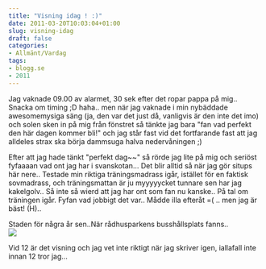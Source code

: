 ```yaml
---
title: "Visning idag ! :)"
date: 2011-03-20T10:03:04+01:00
slug: visning-idag
draft: false
categories:
- Allmänt/Vardag
tags:
- blogg.se
- 2011
---
```

Jag vaknade 09.00 av alarmet, 30 sek efter det ropar pappa på mig.. Snacka om timing ;D haha.. men när jag vaknade i min nybäddade awesomemysiga säng (ja, den var det just då, vanligvis är den inte det imo) och solen sken in på mig från fönstret så tänkte jag bara "fan vad perfekt den här dagen kommer bli!" och jag står fast vid det fortfarande fast att jag alldeles strax ska börja dammsuga halva nedervåningen ;)  
  
Efter att jag hade tänkt "perfekt dag~~" så rörde jag lite på mig och seriöst fyfaaaan vad ont jag har i svanskotan... Det blir alltid så när jag gör situps här nere.. Testade min riktiga träningsmadrass igår, istället för en faktisk sovmadrass, och träningsmattan är ju myyyyycket tunnare sen har jag kakelgolv.. Så inte så wierd att jag har ont som fan nu kanske.. På tal om träningen igår. Fyfan vad jobbigt det var.. Mådde illa efteråt =( .. men jag är bäst! (H)..  
  
Staden för några år sen..När rådhusparkens busshållsplats fanns..  
![](/assets/images/blogg.se/boulevard-19juni06_138532196.jpg)  
  
Vid 12 är det visning och jag vet inte riktigt när jag skriver igen, iallafall inte innan 12 tror jag...